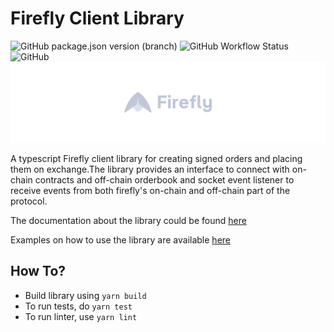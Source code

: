 # Firefly Client Library
![GitHub package.json version (branch)](https://img.shields.io/github/package-json/v/fireflyprotocol/firefly-client/main)
![GitHub Workflow Status](https://img.shields.io/github/actions/workflow/status/fireflyprotocol/firefly-client/publish_to_npm.yml)
![GitHub](https://img.shields.io/github/license/fireflyprotocol/firefly-client)
[<img alt="Firefly logo" src="res/banner.png" />](#)


A typescript Firefly client library for creating signed orders and placing them on exchange.The library provides an interface to connect with on-chain contracts and off-chain orderbook and socket event listener to receive events from both firefly's on-chain and off-chain part of the protocol. 

The documentation about the library could be found [here](https://docs.firefly.exchange)

Examples on how to use the library are available [here](https://github.com/fireflyprotocol/FireflyClient/tree/main/examples)

## How To?
- Build library using `yarn build`
- To run tests, do `yarn test`
- To run linter, use `yarn lint`
